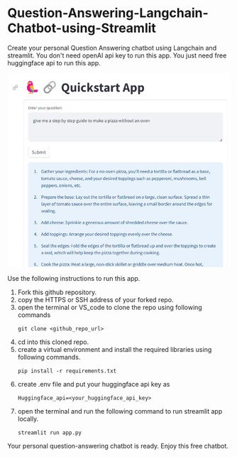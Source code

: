 # Question-Answering-Langchain-Chatbot-using-Streamlit
Create your personal Question Answering chatbot using Langchain and streamlit. You don't need openAI api key to run this app. You just need free huggingface api to run this app.

![App_image](app_image.png)

Use the following instructions to run this app.

1. Fork this github repository.
2. copy the HTTPS or SSH address of your forked repo. 
3. open the terminal or VS_code to clone the repo using following commands
    ```
    git clone <github_repo_url>
    ```
4. cd into this cloned repo.
5. create a virtual environment and install the required libraries using following commands.
    ```
    pip install -r requirements.txt
    ```
6. create .env file and put your huggingface api key as 
    ```
    Huggingface_api=<your_huggingface_api_key>
    ```
7. open the terminal and run the following command to run streamlit app locally.
    ```
    streamlit run app.py
    ```

Your personal question-answering chatbot is ready. Enjoy this free chatbot.
